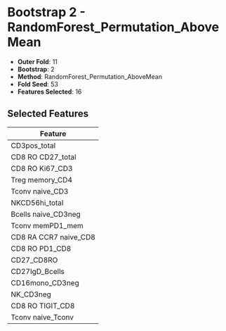 # Bootstrap 2 - RandomForest_Permutation_AboveMean

- **Outer Fold**: 11
- **Bootstrap**: 2
- **Method**: RandomForest_Permutation_AboveMean
- **Fold Seed**: 53
- **Features Selected**: 16

## Selected Features

| Feature |
|---------|
| CD3pos_total |
| CD8 RO CD27_total |
| CD8  RO Ki67_CD3 |
| Treg memory_CD4 |
| Tconv naive_CD3 |
| NKCD56hi_total |
| Bcells naive_CD3neg |
| Tconv memPD1_mem |
| CD8 RA CCR7 naive_CD8 |
| CD8 RO PD1_CD8 |
| CD27_CD8RO |
| CD27IgD_Bcells |
| CD16mono_CD3neg |
| NK_CD3neg |
| CD8 RO TIGIT_CD8 |
| Tconv naive_Tconv |
